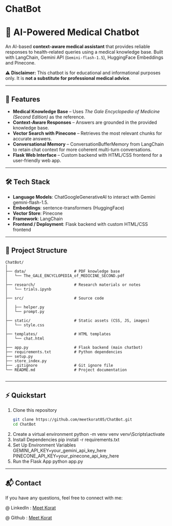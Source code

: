 # ChatBot

# 🏥 AI-Powered Medical Chatbot  

An AI-based **context-aware medical assistant** that provides reliable responses to health-related queries using a medical knowledge base. Built with LangChain, Gemini API (`Gemini-flash-1.5`), HuggingFace Embeddings and Pinecone.  

⚠️ **Disclaimer:** This chatbot is for educational and informational purposes only. It is **not a substitute for professional medical advice**.  

---

## 🚀 Features  
- **Medical Knowledge Base** – Uses *The Gale Encyclopedia of Medicine (Second Edition)* as the reference.  
- **Context-Aware Responses** – Answers are grounded in the provided knowledge base.  
- **Vector Search with Pinecone** – Retrieves the most relevant chunks for accurate answers.
- **Conversational Memory** – ConversationBufferMemory from LangChain to retain chat context for more coherent multi-turn conversations. 
- **Flask Web Interface** – Custom backend with HTML/CSS frontend for a user-friendly web app.  


---

## 🛠️ Tech Stack  
- **Language Models**: ChatGoogleGenerativeAI to interact with Gemini gemini-flash-1.5.
- **Embeddings**: sentence-transformers (HuggingFace)  
- **Vector Store**: Pinecone 
- **Framework**: LangChain  
- **Frontend / Deployment**: Flask backend with custom HTML/CSS frontend   

---

## 📂 Project Structure  
```
ChatBot/
│
├── data/                     # PDF knowledge base
│   └── The_GALE_ENCYCLOPEDIA_of_MEDICINE_SECOND.pdf
│
├── research/                 # Research materials or notes
│   └── trials.ipynb
│
├── src/                      # Source code
│   
│   ├── helper.py
│   └── prompt.py
│
├── static/                   # Static assets (CSS, JS, images)
│   └── style.css
│
├── templates/                # HTML templates
│   └── chat.html
│
├── app.py                    # Flask backend (main chatbot)
├── requirements.txt          # Python dependencies
├── setup.py
├── store_index.py
├── .gitignore                # Git ignore file
└── README.md                 # Project documentation


```
---

## ⚡ Quickstart  

1. Clone this repository  
   ```bash
   git clone https://github.com/meetkorat05/ChatBot.git
   cd ChatBot
2. Create a virtual environment
   python -m venv venv
   venv\Scripts\activate
3. Install Dependencies
   pip install -r requirements.txt
4. Set Up Environment Variables
   GEMINI_API_KEY=your_gemini_api_key_here
   PINECONE_API_KEY=your_pinecone_api_key_here
5. Run the Flask App
   python app.py   
      
   
---

## 📬 Contact

If you have any questions, feel free to connect with me:

@ LinkedIn : [Meet Korat](https://www.linkedin.com/in/meet-korat-4353a7284/)

@ Github : [Meet Korat](https://github.com/meetkorat05)  
